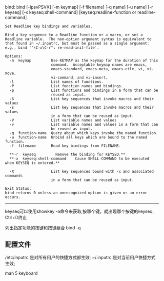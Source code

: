 bind: bind [-lpsvPSVX] [-m keymap] [-f filename] [-q name] [-u name] [-r keyseq] [-x keyseq:shell-command] [keyseq:readline-function or readline-command]

    Set Readline key bindings and variables.
    
    Bind a key sequence to a Readline function or a macro, or set a
    Readline variable.  The non-option argument syntax is equivalent to
    that found in ~/.inputrc, but must be passed as a single argument:
    e.g., bind '"\C-x\C-r": re-read-init-file'.
    
    Options:
      -m  keymap         Use KEYMAP as the keymap for the duration of this
                         command.  Acceptable keymap names are emacs,
                         emacs-standard, emacs-meta, emacs-ctlx, vi, vi-move,
                         vi-command, and vi-insert.
      -l                 List names of functions.
      -P                 List function names and bindings.
      -p                 List functions and bindings in a form that can be
                         reused as input.
      -S                 List key sequences that invoke macros and their values
      -s                 List key sequences that invoke macros and their values
                         in a form that can be reused as input.
      -V                 List variable names and values
      -v                 List variable names and values in a form that can
                         be reused as input.
      -q  function-name  Query about which keys invoke the named function.
      -u  function-name  Unbind all keys which are bound to the named function.
      -f  filename       Read key bindings from FILENAME.

      **-r  keyseq         Remove the binding for KEYSEQ.**
      **-x  keyseq:shell-command	Cause SHELL-COMMAND to be executed when KEYSEQ is entered.**

      -X                 List key sequences bound with -x and associated commands
                         in a form that can be reused as input.
    
    Exit Status:
    bind returns 0 unless an unrecognized option is given or an error occurs.

---
keyseq可以使用showkey -a命令来获取,按哪个键，就出现哪个按键的keyseq, Ctrl+D终止

列出指定功能的按键和按键组合
    bind -q





## 配置文件

/etc/inputrc    是对所有用户的快捷方式都生效;
~/.inputrc.是对当前用户快捷方式生效;

man 5 keyboard








